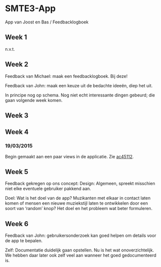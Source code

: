 # SMTE3-App
App van Joost en Bas / Feedbacklogboek

## Week 1
n.v.t.

## Week 2
Feedback van Michael: maak een feedbacklogboek. Bij deze!

Feedback van John: maak een keuze uit de bedachte ideeën, diep het uit.

In principe nog op schema. Nog niet echt interessante dingen gebeurd; die gaan volgende week komen.

## Week 3

## Week 4
### 19/03/2015
Begin gemaakt aan een paar views in de applicatie. Zie [ac45112](https://github.com/BasThomas/SMTE3-App/commit/ac45112e757a4d5bd3d74e63e25707f12f66ac0f).

## Week 5
Feedback gekregen op ons concept:
Design: Algemeen, spreekt misschien niet elke eventuele gebruiker pakkend aan.

Doel: Wat is het doel van de app? Muzikanten met elkaar in contact laten komen of mensen een nieuwe muziekstijl laten te ontwikkelen door een soort van ‘random’ knop? Het doel en het probleem wat beter formuleren.

## Week 6
Feedback van John: gebruikersonderzoek kan goed helpen om details voor de app te bepalen.

Zelf: Documentatie duidelijk gaan opstellen. Nu is het wat onoverzichtelijk. We hebben daar later ook zelf veel aan wanneer het goed gedocumenteerd is.
